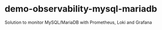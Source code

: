 # demo-observability-mysql-mariadb
Solution to monitor MySQL/MariaDB with Prometheus, Loki and Grafana
